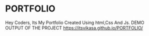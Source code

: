 # PORTFOLIO
Hey Coders, Its My Portfolio Created Using html,Css And Js.
DEMO OUTPUT OF THE PROJECT
 https://itsvikasa.github.io/PORTFOLIO/
